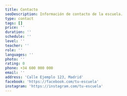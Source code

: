 ```yaml
---
title: Contacto
seoDescription: Información de contacto de la escuela.
type: contact
tags: []
price: ''
duration: ''
schedule: ''
level: ''
teacher: ''
role: ''
languages: ''
photo: ''
rating: 0
phone: +34 600 000 000
email: ''
address: 'Calle Ejemplo 123, Madrid'
facebook: 'https://facebook.com/tu-escuela'
instagram: 'https://instagram.com/tu-escuela'
---
```


